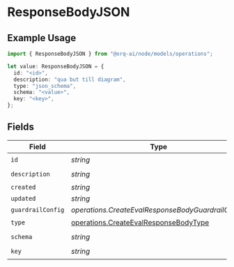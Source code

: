 # ResponseBodyJSON

## Example Usage

```typescript
import { ResponseBodyJSON } from "@orq-ai/node/models/operations";

let value: ResponseBodyJSON = {
  id: "<id>",
  description: "qua but till diagram",
  type: "json_schema",
  schema: "<value>",
  key: "<key>",
};
```

## Fields

| Field                                                                                          | Type                                                                                           | Required                                                                                       | Description                                                                                    |
| ---------------------------------------------------------------------------------------------- | ---------------------------------------------------------------------------------------------- | ---------------------------------------------------------------------------------------------- | ---------------------------------------------------------------------------------------------- |
| `id`                                                                                           | *string*                                                                                       | :heavy_check_mark:                                                                             | N/A                                                                                            |
| `description`                                                                                  | *string*                                                                                       | :heavy_check_mark:                                                                             | N/A                                                                                            |
| `created`                                                                                      | *string*                                                                                       | :heavy_minus_sign:                                                                             | N/A                                                                                            |
| `updated`                                                                                      | *string*                                                                                       | :heavy_minus_sign:                                                                             | N/A                                                                                            |
| `guardrailConfig`                                                                              | *operations.CreateEvalResponseBodyGuardrailConfig*                                             | :heavy_minus_sign:                                                                             | N/A                                                                                            |
| `type`                                                                                         | [operations.CreateEvalResponseBodyType](../../models/operations/createevalresponsebodytype.md) | :heavy_check_mark:                                                                             | N/A                                                                                            |
| `schema`                                                                                       | *string*                                                                                       | :heavy_check_mark:                                                                             | N/A                                                                                            |
| `key`                                                                                          | *string*                                                                                       | :heavy_check_mark:                                                                             | N/A                                                                                            |